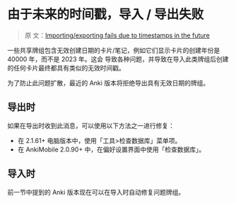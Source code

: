 # 由于未来的时间戳，导入 / 导出失败

> 原
> 文：[Importing/exporting fails due to timestamps in the future](https://faqs.ankiweb.net/timestamps-in-the-future.html)

一些共享牌组包含无效创建日期的卡片/笔记，例如它们显示卡片的创建年份是 40000 年，而不是 2023 年。这会
导致各种问题，并导致在导入此类牌组后创建的任何卡片最终都具有类似的无效时间戳。

为了防止此问题扩散，最近的 Anki 版本将拒绝导出具有无效日期的牌组。

## 导出时

如果在导出时收到此消息，可以使用以下方法之一进行修复：

- 在 2.1.61+ 电脑版本中，使用「工具>检查数据库」菜单项。
- 在 AnkiMobile 2.0.90+ 中，在偏好设置界面中使用「检查数据库」。

## 导入时

前一节中提到的 Anki 版本现在可以在导入时自动修复问题牌组。
